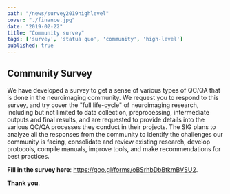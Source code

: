 ```yaml
---
path: "/news/survey2019highlevel"
cover: "./finance.jpg"
date: "2019-02-22"
title: "Community survey"
tags: ['survey', 'statua quo', 'community', 'high-level']
published: true
---
```


## Community Survey

We have developed a survey to get a sense of various types of QC/QA that is done in the neuroimaging community. We request you to respond to this survey, and try cover the "full life-cycle" of neuroimaging research, including but not limited to data collection, preprocessing, intermediate outputs and final results, and are requested to provide details into the various QC/QA processes they conduct in their projects. The SIG plans to analyze all the responses from the community to identify the challenges our community is facing, consolidate and review existing research, develop protocols, compile manuals, improve tools, and make recommendations for best practices. 

**Fill in the survey here**: https://goo.gl/forms/oBSrhbDbBtkmBVSU2. 

**Thank you**. 


